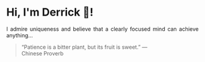 # Hi, I'm Derrick 👋!
<p align="justify">I admire uniqueness and believe that a clearly focused mind can achieve anything...</p> 
<!-- #quote-start -->
<blockquote>&ldquo;Patience is a bitter plant, but its fruit is sweet.&rdquo; &mdash; <footer>Chinese Proverb</footer></blockquote>
<!-- #quote-end -->
